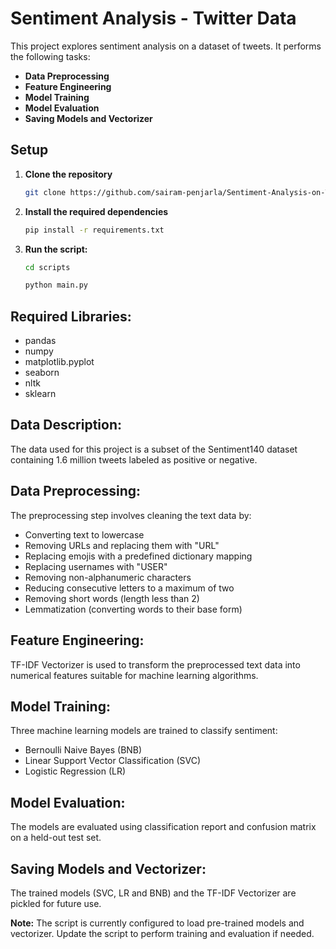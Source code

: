 # Sentiment Analysis - Twitter Data

This project explores sentiment analysis on a dataset of tweets. It performs the following tasks:

* **Data Preprocessing**
* **Feature Engineering**
* **Model Training**
* **Model Evaluation**
* **Saving Models and Vectorizer**

## Setup

1. **Clone the repository**
   ```bash
   git clone https://github.com/sairam-penjarla/Sentiment-Analysis-on-Twitter-Data.git
   ```

2. **Install the required dependencies**
   ```bash
   pip install -r requirements.txt
   ```

3. **Run the script:**
    ```bash
    cd scripts
    ```
    ```bash
    python main.py
    ```

## Required Libraries:

* pandas
* numpy
* matplotlib.pyplot
* seaborn 
* nltk
* sklearn

## Data Description:

The data used for this project is a subset of the Sentiment140 dataset containing 1.6 million tweets labeled as positive or negative.

## Data Preprocessing:

The preprocessing step involves cleaning the text data by:

* Converting text to lowercase
* Removing URLs and replacing them with "URL"
* Replacing emojis with a predefined dictionary mapping
* Replacing usernames with "USER"
* Removing non-alphanumeric characters
* Reducing consecutive letters to a maximum of two
* Removing short words (length less than 2)
* Lemmatization (converting words to their base form)

## Feature Engineering:

TF-IDF Vectorizer is used to transform the preprocessed text data into numerical features suitable for machine learning algorithms.

## Model Training:

Three machine learning models are trained to classify sentiment:

* Bernoulli Naive Bayes (BNB)
* Linear Support Vector Classification (SVC)
* Logistic Regression (LR)

## Model Evaluation:

The models are evaluated using classification report and confusion matrix on a held-out test set.

## Saving Models and Vectorizer:

The trained models (SVC, LR and BNB) and the TF-IDF Vectorizer are pickled for future use.

**Note:** The script is currently configured to load pre-trained models and vectorizer. Update the script to perform training and evaluation if needed.
